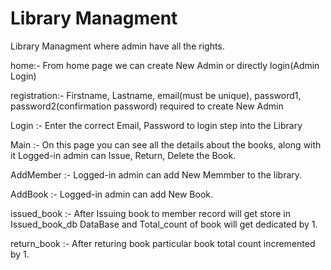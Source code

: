 # Library Managment
Library Managment where admin have all the rights.

home:- From home page we can create New Admin or directly login(Admin Login)

registration:- Firstname, Lastname, email(must be unique), password1, password2(confirmation password) required to create New Admin

Login :- Enter the correct Email, Password to login step into the Library

Main :- On this page you can see all the details about the books, along with it Logged-in admin can Issue, Return, Delete the Book.

AddMember :- Logged-in admin can add New Memmber to the library.

AddBook :- Logged-in admin can add New Book.

issued_book :- After Issuing book to member record will get store in Issued_book_db DataBase and Total_count of book will get dedicated by 1.

return_book :- After returing book particular book total count incremented by 1.